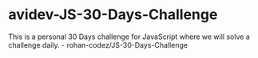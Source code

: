 # avidev-JS-30-Days-Challenge
This is a personal 30 Days challenge for JavaScript where we will solve a challenge daily. - rohan-codez/JS-30-Days-Challenge
